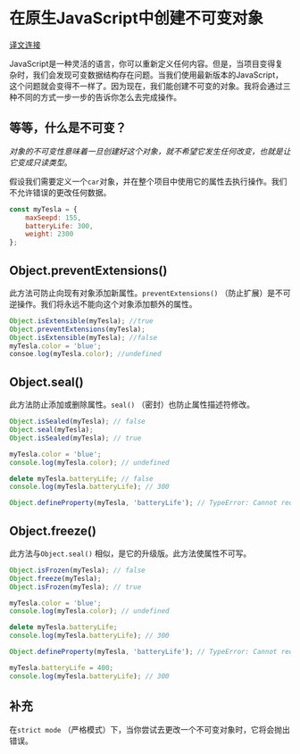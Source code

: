 # 在原生JavaScript中创建不可变对象

[译文连接](https://www.jstips.co/en/javascript/creating-immutable-objects-in-native-javascript/)

JavaScript是一种灵活的语言，你可以重新定义任何内容。但是，当项目变得复杂时，我们会发现可变数据结构存在问题。当我们使用最新版本的JavaScript，这个问题就会变得不一样了。因为现在，我们能创建不可变的对象。我将会通过三种不同的方式一步一步的告诉你怎么去完成操作。

## 等等，什么是不可变？

*对象的不可变性意味着一旦创建好这个对象，就不希望它发生任何改变，也就是让它变成只读类型*。



假设我们需要定义一个`car`对象，并在整个项目中使用它的属性去执行操作。我们不允许错误的更改任何数据。

```js
const myTesla = {
    maxSeepd: 155,
    batteryLife: 300,
    weight: 2300
};
```

## Object.preventExtensions()

此方法可防止向现有对象添加新属性。`preventExtensions()` （防止扩展）是不可逆操作。我们将永远不能向这个对象添加额外的属性。

```js
Object.isExtensible(myTesla); //true
Object.preventExtensions(myTesla);
Object.isExtensible(myTesla); //false
myTesla.color = 'blue';
consoe.log(myTesla.color); //undefined
```

## Object.seal()

此方法防止添加或删除属性。`seal()` （密封）也防止属性描述符修改。

```js
Object.isSealed(myTesla); // false
Object.seal(myTesla);
Object.isSealed(myTesla); // true

myTesla.color = 'blue';
console.log(myTesla.color); // undefined

delete myTesla.batteryLife; // false
console.log(myTesla.batteryLife); // 300

Object.defineProperty(myTesla, 'batteryLife'); // TypeError: Cannot redefine property: batteryLife
```



## Object.freeze()

此方法与`Object.seal()` 相似，是它的升级版。此方法使属性不可写。

```js
Object.isFrozen(myTesla); // false
Object.freeze(myTesla);
Object.isFrozen(myTesla); // true

myTesla.color = 'blue';
console.log(myTesla.color); // undefined

delete myTesla.batteryLife;
console.log(myTesla.batteryLife); // 300

Object.defineProperty(myTesla, 'batteryLife'); // TypeError: Cannot redefine property: batteryLife

myTesla.batteryLife = 400;
console.log(myTesla.batteryLife); // 300
```

## 补充

在`strict mode` （严格模式）下，当你尝试去更改一个不可变对象时，它将会抛出错误。